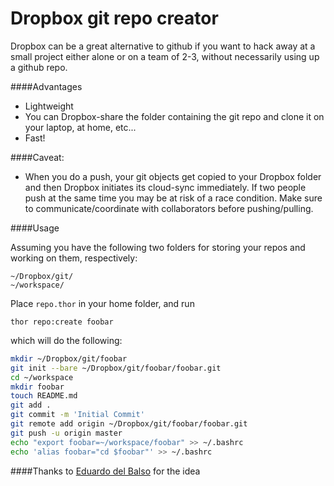 # Dropbox git repo creator

Dropbox can be a great alternative to github if you want to hack away at a small project either alone or on a team of 2-3, without necessarily using up a github repo.

####Advantages

   * Lightweight
   * You can Dropbox-share the folder containing the git repo and clone it on your laptop, at home, etc...
   * Fast! 

####Caveat: 

   * When you do a push, your git objects get copied to your Dropbox
     folder and then Dropbox initiates its cloud-sync immediately. If
two people push at the same time you may be at risk of a race condition.
Make sure to communicate/coordinate with collaborators before pushing/pulling.

####Usage

Assuming you have the following two folders for storing your repos and working on them, respectively:

```
~/Dropbox/git/
~/workspace/
```

Place ```repo.thor``` in your home folder, and run
```
thor repo:create foobar
```
which will do the following:
```bash
mkdir ~/Dropbox/git/foobar
git init --bare ~/Dropbox/git/foobar/foobar.git
cd ~/workspace
mkdir foobar
touch README.md
git add .
git commit -m 'Initial Commit'
git remote add origin ~/Dropbox/git/foobar/foobar.git
git push -u origin master
echo "export foobar=~/workspace/foobar" >> ~/.bashrc
echo 'alias foobar="cd $foobar"' >> ~/.bashrc
```
####Thanks to
[Eduardo del Balso](https://github.com/edelbalso) for the idea


